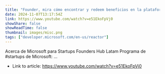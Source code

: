 ```yaml
---
title: "Founder, mira cómo encontrar y redeem beneficios en la plataforma FoundersHub"
date: 2024-11-07T13:17:54Z
link: https://www.youtube.com/watch?v=e51EkoFpVj0
showShare: false
showReadTime: false
thumbnail: images/misc.png
tags: ["developer.microsoft.com/en-us/reactor"]
---
```

Acerca de Microsoft para Startups Founders Hub Latam Programa de #startups de Microsoft: ...

- Link to article: https://www.youtube.com/watch?v=e51EkoFpVj0